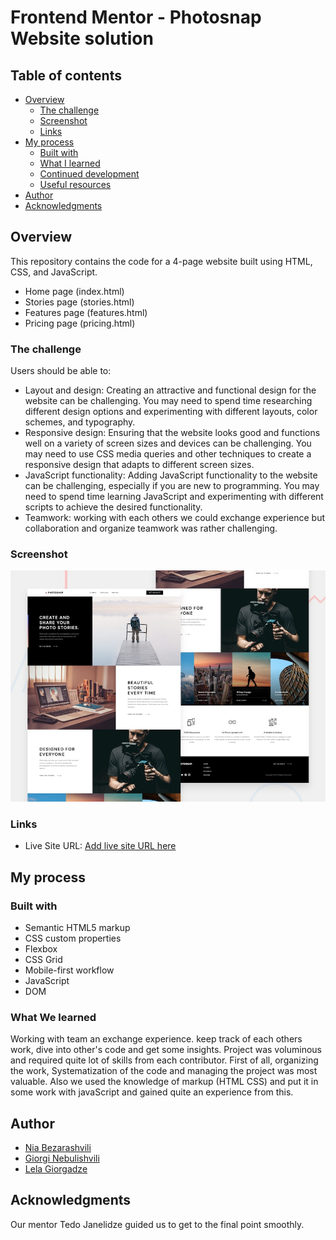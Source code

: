 # Frontend Mentor - Photosnap Website solution

## Table of contents

- [Overview](#overview)
  - [The challenge](#the-challenge)
  - [Screenshot](#screenshot)
  - [Links](#links)
- [My process](#my-process)
  - [Built with](#built-with)
  - [What I learned](#what-i-learned)
  - [Continued development](#continued-development)
  - [Useful resources](#useful-resources)
- [Author](#author)
- [Acknowledgments](#acknowledgments)

## Overview

This repository contains the code for a 4-page website built using HTML, CSS, and JavaScript.

 * Home page (index.html)
 * Stories page (stories.html)
 * Features page (features.html)
 * Pricing page (pricing.html)



### The challenge

Users should be able to:

- Layout and design: Creating an attractive and functional design for the website can be challenging. You may need to spend time researching different design options and experimenting with different layouts, color schemes, and typography.
- Responsive design: Ensuring that the website looks good and functions well on a variety of screen sizes and devices can be challenging. You may need to use CSS media queries and other techniques to create a responsive design that adapts to different screen sizes.
- JavaScript functionality: Adding JavaScript functionality to the website can be challenging, especially if you are new to programming. You may need to spend time learning JavaScript and experimenting with different scripts to achieve the desired functionality.
- Teamwork: working with each others we could exchange experience but collaboration and organize teamwork was rather challenging. 

### Screenshot

![](./preview.jpg)


### Links

- Live Site URL: [Add live site URL here](https://your-live-site-url.com)

## My process

### Built with

- Semantic HTML5 markup
- CSS custom properties
- Flexbox
- CSS Grid
- Mobile-first workflow
- JavaScript
- DOM

### What We learned

Working with team an exchange experience. keep track of each others work, dive into other's code and get some insights.
Project was voluminous and required quite lot of skills from each contributor. First of all, organizing the work, Systematization of the code and managing the project was most valuable. 
Also we used the knowledge of markup (HTML CSS) and put it in some work with javaScript and gained quite an experience from this.


## Author

- [Nia Bezarashvili](https://github.com/niabezara)
- [Giorgi Nebulishvili](https://github.com/GeorgeNebulishvili)
- [Lela Giorgadze](https://github.com/lelagiorgadze99)


## Acknowledgments

Our mentor Tedo Janelidze guided us to get to the final point smoothly.
